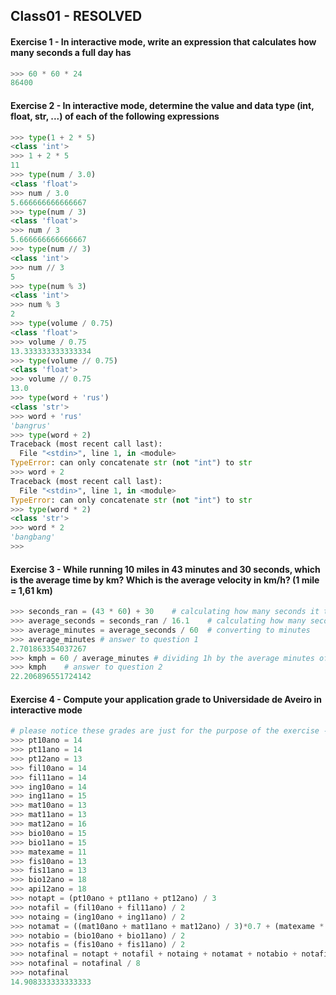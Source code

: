 ## Class01 - RESOLVED



#### Exercise 1 - In interactive mode, write an expression that calculates how many seconds a full day has

```python
>>> 60 * 60 * 24
86400
```



#### Exercise 2 - In interactive mode, determine the value and data type (int, float, str, ...) of each of the following expressions

```python
>>> type(1 + 2 * 5)
<class 'int'>
>>> 1 + 2 * 5
11
>>> type(num / 3.0)
<class 'float'>
>>> num / 3.0
5.666666666666667
>>> type(num / 3)
<class 'float'>
>>> num / 3
5.666666666666667
>>> type(num // 3)
<class 'int'>
>>> num // 3
5
>>> type(num % 3)
<class 'int'>
>>> num % 3
2
>>> type(volume / 0.75)
<class 'float'>
>>> volume / 0.75
13.333333333333334
>>> type(volume // 0.75)
<class 'float'>
>>> volume // 0.75
13.0
>>> type(word + 'rus')
<class 'str'>
>>> word + 'rus'
'bangrus'
>>> type(word + 2)
Traceback (most recent call last):
  File "<stdin>", line 1, in <module>
TypeError: can only concatenate str (not "int") to str
>>> word + 2
Traceback (most recent call last):
  File "<stdin>", line 1, in <module>
TypeError: can only concatenate str (not "int") to str
>>> type(word * 2)
<class 'str'>
>>> word * 2
'bangbang'
>>> 
```



#### Exercise 3 - While running 10 miles in 43 minutes and 30 seconds, which is the  average time by km? Which is the average velocity in km/h? (1 mile =  1,61 km)

```python
>>> seconds_ran = (43 * 60) + 30	# calculating how many seconds it takes to run 10miles
>>> average_seconds = seconds_ran / 16.1	# calculating how many seconds it takes to run 1km
>>> average_minutes = average_seconds / 60	# converting to minutes
>>> average_minutes	# answer to question 1
2.701863354037267	
>>> kmph = 60 / average_minutes	# dividing 1h by the average minutes of running 1km
>>> kmph	# answer to question 2 
22.206896551724142
```



#### Exercise 4 - Compute your application grade to Universidade de Aveiro in  interactive mode

```python
# please notice these grades are just for the purpose of the exercise - not the real ones!
>>> pt10ano = 14
>>> pt11ano = 14
>>> pt12ano = 13
>>> fil10ano = 14
>>> fil11ano = 14
>>> ing10ano = 14
>>> ing11ano = 15
>>> mat10ano = 13
>>> mat11ano = 13
>>> mat12ano = 16
>>> bio10ano = 15
>>> bio11ano = 15
>>> matexame = 11
>>> fis10ano = 13
>>> fis11ano = 13
>>> bio12ano = 18 
>>> api12ano = 18 
>>> notapt = (pt10ano + pt11ano + pt12ano) / 3
>>> notafil = (fil10ano + fil11ano) / 2
>>> notaing = (ing10ano + ing11ano) / 2
>>> notamat = ((mat10ano + mat11ano + mat12ano) / 3)*0.7 + (matexame * 0.3)
>>> notabio = (bio10ano + bio11ano) / 2
>>> notafis = (fis10ano + fis11ano) / 2
>>> notafinal = notapt + notafil + notaing + notamat + notabio + notafis + bio12ano + api12ano
>>> notafinal = notafinal / 8
>>> notafinal
14.908333333333333
```